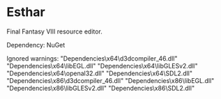 Esthar
======

Final Fantasy VIII resource editor.

Dependency:
NuGet

Ignored warnings:
"Dependencies\x64\d3dcompiler_46.dll"
"Dependencies\x64\libEGL.dll"
"Dependencies\x64\libGLESv2.dll"
"Dependencies\x64\openal32.dll"
"Dependencies\x64\SDL2.dll"
"Dependencies\x86\d3dcompiler_46.dll"
"Dependencies\x86\libEGL.dll"
"Dependencies\x86\libGLESv2.dll"
"Dependencies\x86\SDL2.dll"
